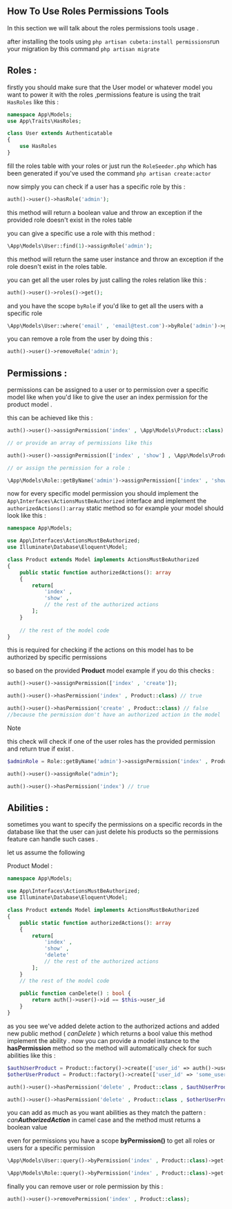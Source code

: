 ## How To Use Roles Permissions Tools

In this section we will talk about the roles permissions tools usage .

after installing the tools using `php artisan cubeta:install permissions`run your migration by this
command `php artisan migrate`

## Roles :

firstly you should make sure that the User model or whatever model you want to power it with the roles ,permissions
feature is using the trait `HasRoles` like this :

```php
namespace App\Models;
use App\Traits\HasRoles;

class User extends Authenticatable
{
    use HasRoles
}
```

fill the roles table with your roles or just run the `RoleSeeder.php` which has been generated if you've used the
command `php artisan create:actor`

now simply you can check if a user has a specific role by this :

```php
auth()->user()->hasRole('admin');
```

this method will return a boolean value and throw an exception if the provided role doesn't exist in the roles table

you can give a specific use a role with this method :

```php
\App\Models\User::find(1)->assignRole('admin');
```

this method will return the same user instance and throw an exception if the role doesn't exist in the roles table.

you can get all the user roles by just calling the roles relation like this :

```php
auth()->user()->roles()->get();
```

and you have the scope `byRole` if you'd like to get all the users with a specific role

```php
\App\Models\User::where('email' , 'email@test.com')->byRole('admin')->get();
```

you can remove a role from the user by doing this :

```php
auth()->user()->removeRole('admin');
```

## Permissions :

permissions can be assigned to a user or to permission over a specific model
like when you'd like to give the user an index permission for the product model .

this can be achieved like this :

```php
auth()->user()->assignPermission('index' , \App\Models\Product::class)

// or provide an array of permissions like this

auth()->user()->assignPermission(['index' , 'show'] , \App\Models\Product::class)

// or assign the permission for a role : 

\App\Models\Role::getByName('admin')->assignPermission(['index' , 'show'] , \App\Models\Product::class);
```

now for every specific model permission you should implement the `App\Interfaces\ActionsMustBeAuthorized` interface and
implement the `authorizedActions():array` static method
so for example your model should look like this :

```php
namespace App\Models;

use App\Interfaces\ActionsMustBeAuthorized;
use Illuminate\Database\Eloquent\Model;

class Product extends Model implements ActionsMustBeAuthorized
{
    public static function authorizedActions(): array
    {
        return[
            'index' ,
            'show' ,
            // the rest of the authorized actions
        ];
    }
    
    // the rest of the model code
}
```

this is required for checking if the actions on this model has to be authorized by specific permissions

so based on the provided **Product** model example if you do this checks  :

```php
auth()->user()->assignPermission(['index' , 'create']);

auth()->user()->hasPermission('index' , Product::class) // true

auth()->user()->hasPermission('create' , Product::class) // false 
//because the permission don't have an authorized action in the model
```

> [!note]
> this check will check if one of the user roles has the provided permission and return true if exist .


```php
$adminRole = Role::getByName('admin')->assignPermission('index' , Product::class);

auth()->user()->assignRole("admin");

auth()->user()->hasPermission('index') // true
```

## Abilities :

sometimes you want to specify the permissions on a specific records in the database like that the user can just delete
his products so the permissions feature can handle such cases .

let us assume the following

Product Model :

```php
namespace App\Models;

use App\Interfaces\ActionsMustBeAuthorized;
use Illuminate\Database\Eloquent\Model;

class Product extends Model implements ActionsMustBeAuthorized
{
    public static function authorizedActions(): array
    {
        return[
            'index' ,
            'show' ,
            'delete'
            // the rest of the authorized actions
        ];
    }
    // the rest of the model code
    
    public function canDelete() : bool {
        return auth()->user()->id == $this->user_id
    }
}
```

as you see we've added delete action to the authorized actions and added new public method ( _canDelete_ ) which returns
a bool value
this method implement the ability .
now you can provide a model instance to the **hasPermission** method so the method will automatically check for such
abilities like this :

```php
$authUserProduct = Product::factory()->create(['user_id' => auth()->user()->id]) ; 
$otherUserProduct = Product::factory()->create(['user_id' => 'some_user_id']);

auth()->user()->hasPermission('delete' , Product::class , $authUserProduct); // true

auth()->user()->hasPermission('delete' , Product::class , $otherUserProduct); // false
```

you can add as much as you want abilities as they match the pattern : _can**AuthorizedAction**_ in camel case and the
method must returns a boolean value

even for permissions you have a scope **byPermission()** to get all roles or users for a specific permission

```php
\App\Models\User::query()->byPermission('index' , Product::class)->get();

\App\Models\Role::query()->byPermission('index' , Product::class)->get();
```


finally you can remove user or role permission by this : 

```php
auth()->user()->removePermission('index' , Product::class);
```


